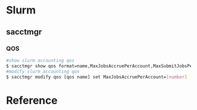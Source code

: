 # Slurm
## sacctmgr

### QOS
```sh
#show slurm accounting qos
$ sacctmgr show qos format=name,MaxJobsAccruePerAccount,MaxSubmitJobsPerAccount
#modify slurm accounting qos
$ sacctmgr modify qos [qos name] set MaxJobsAccruePerAccount=[number]
```

# Reference
[Slurm Workload Manager]: <https://slurm.schedmd.com/documentation.html>
